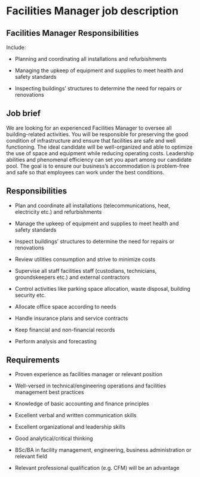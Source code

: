 # Facilities Manager job description


## Facilities Manager Responsibilities

Include:

* Planning and coordinating all installations and refurbishments

* Managing the upkeep of equipment and supplies to meet health and safety standards

* Inspecting buildings’ structures to determine the need for repairs or renovations


## Job brief

We are looking for an experienced Facilities Manager to oversee all building-related activities. You will be responsible for preserving the good condition of infrastructure and ensure that facilities are safe and well functioning.
The ideal candidate will be well-organized and able to optimize the use of space and equipment while reducing operating costs. Leadership abilities and phenomenal efficiency can set you apart among our candidate pool.
The goal is to ensure our business’s accommodation is problem-free and safe so that employees can work under the best conditions.


## Responsibilities

* Plan and coordinate all installations (telecommunications, heat, electricity etc.) and refurbishments

* Manage the upkeep of equipment and supplies to meet health and safety standards

* Inspect buildings’ structures to determine the need for repairs or renovations

* Review utilities consumption and strive to minimize costs

* Supervise all staff facilities staff (custodians, technicians, groundskeepers etc.) and external contractors

* Control activities like parking space allocation, waste disposal, building security etc.

* Allocate office space according to needs

* Handle insurance plans and service contracts

* Keep financial and non-financial records

* Perform analysis and forecasting


## Requirements

* Proven experience as facilities manager or relevant position

* Well-versed in technical/engineering operations and facilities management best practices

* Knowledge of basic accounting and finance principles

* Excellent verbal and written communication skills

* Excellent organizational and leadership skills

* Good analytical/critical thinking

* BSc/BA in facility management, engineering, business administration or relevant field

* Relevant professional qualification (e.g. CFM) will be an advantage
